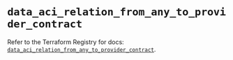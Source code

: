 # `data_aci_relation_from_any_to_provider_contract`

Refer to the Terraform Registry for docs: [`data_aci_relation_from_any_to_provider_contract`](https://registry.terraform.io/providers/ciscodevnet/aci/2.17.0/docs/data-sources/relation_from_any_to_provider_contract).
